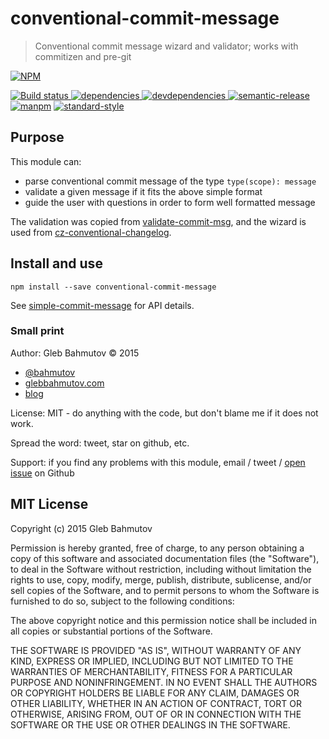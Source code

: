 # conventional-commit-message

> Conventional commit message wizard and validator;
> works with commitizen and pre-git

[![NPM][conventional-commit-message-icon] ][conventional-commit-message-url]

[![Build status][conventional-commit-message-ci-image] ][conventional-commit-message-ci-url]
[![dependencies][conventional-commit-message-dependencies-image] ][conventional-commit-message-dependencies-url]
[![devdependencies][conventional-commit-message-devdependencies-image] ][conventional-commit-message-devdependencies-url]
[![semantic-release][semantic-image] ][semantic-url]
[![manpm](https://img.shields.io/badge/manpm-%E2%9C%93-3399ff.svg)](https://github.com/bahmutov/manpm)
[![standard-style](https://img.shields.io/badge/code%20style-standard-brightgreen.svg)](http://standardjs.com/)

## Purpose

This module can:

* parse conventional commit message of the type `type(scope): message`
* validate a given message if it fits the above simple format
* guide the user with questions in order to form well formatted message

The validation was copied from [validate-commit-msg](https://www.npmjs.com/package/validate-commit-msg),
and the wizard is used from [cz-conventional-changelog](https://github.com/commitizen/cz-conventional-changelog).

## Install and use

    npm install --save conventional-commit-message

See [simple-commit-message](https://github.com/bahmutov/simple-commit-message) for API details.

### Small print

Author: Gleb Bahmutov &copy; 2015

* [@bahmutov](https://twitter.com/bahmutov)
* [glebbahmutov.com](http://glebbahmutov.com)
* [blog](http://glebbahmutov.com/blog/)

License: MIT - do anything with the code, but don't blame me if it does not work.

Spread the word: tweet, star on github, etc.

Support: if you find any problems with this module, email / tweet /
[open issue](https://github.com/bahmutov/conventional-commit-message/issues) on Github

## MIT License

Copyright (c) 2015 Gleb Bahmutov

Permission is hereby granted, free of charge, to any person
obtaining a copy of this software and associated documentation
files (the "Software"), to deal in the Software without
restriction, including without limitation the rights to use,
copy, modify, merge, publish, distribute, sublicense, and/or sell
copies of the Software, and to permit persons to whom the
Software is furnished to do so, subject to the following
conditions:

The above copyright notice and this permission notice shall be
included in all copies or substantial portions of the Software.

THE SOFTWARE IS PROVIDED "AS IS", WITHOUT WARRANTY OF ANY KIND,
EXPRESS OR IMPLIED, INCLUDING BUT NOT LIMITED TO THE WARRANTIES
OF MERCHANTABILITY, FITNESS FOR A PARTICULAR PURPOSE AND
NONINFRINGEMENT. IN NO EVENT SHALL THE AUTHORS OR COPYRIGHT
HOLDERS BE LIABLE FOR ANY CLAIM, DAMAGES OR OTHER LIABILITY,
WHETHER IN AN ACTION OF CONTRACT, TORT OR OTHERWISE, ARISING
FROM, OUT OF OR IN CONNECTION WITH THE SOFTWARE OR THE USE OR
OTHER DEALINGS IN THE SOFTWARE.

[conventional-commit-message-icon]: https://nodei.co/npm/conventional-commit-message.png?downloads=true
[conventional-commit-message-url]: https://npmjs.org/package/conventional-commit-message
[conventional-commit-message-ci-image]: https://travis-ci.org/bahmutov/conventional-commit-message.png?branch=master
[conventional-commit-message-ci-url]: https://travis-ci.org/bahmutov/conventional-commit-message
[conventional-commit-message-dependencies-image]: https://david-dm.org/bahmutov/conventional-commit-message.png
[conventional-commit-message-dependencies-url]: https://david-dm.org/bahmutov/conventional-commit-message
[conventional-commit-message-devdependencies-image]: https://david-dm.org/bahmutov/conventional-commit-message/dev-status.png
[conventional-commit-message-devdependencies-url]: https://david-dm.org/bahmutov/conventional-commit-message#info=devDependencies
[semantic-image]: https://img.shields.io/badge/%20%20%F0%9F%93%A6%F0%9F%9A%80-semantic--release-e10079.svg
[semantic-url]: https://github.com/semantic-release/semantic-release
